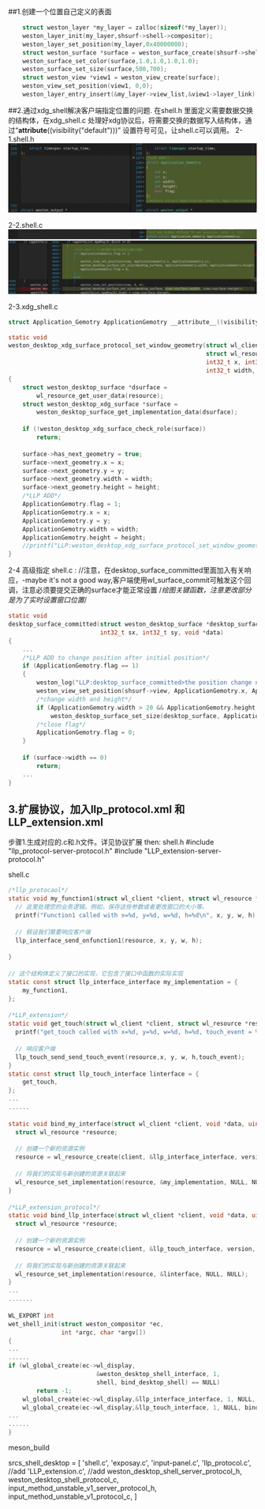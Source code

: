 ##1.创建一个位置自己定义的表面
```c
    struct weston_layer *my_layer = zalloc(sizeof(*my_layer));
	weston_layer_init(my_layer,shsurf->shell->compositor);
    weston_layer_set_position(my_layer,0x40000000);
    struct weston_surface *surface = weston_surface_create(shsurf->shell->compositor);
	weston_surface_set_color(surface,1.0,1.0,1.0,1.0);
	weston_surface_set_size(surface,500,700);
    struct weston_view *view1 = weston_view_create(surface);
    weston_view_set_position(view1, 0,0);
	weston_layer_entry_insert(&my_layer->view_list,&view1->layer_link);
```
##2.通过xdg_shell解决客户端指定位置的问题.
    在shell.h 里面定义需要数据交换的结构体，在xdg_shell.c 处理好xdg协议后，将需要交换的数据写入结构体，通过“__attribute__((visibility("default")))” 设置符号可见，让shell.c可以调用。
2-1.shell.h
![Alt text](./LLP_IMAGE/2-1-1.png)

2-2.shell.c
![Alt text](./LLP_IMAGE/2-2-1.png)
![Alt text](./LLP_IMAGE/2-2-2.png)

2-3.xdg_shell.c
```c
struct Application_Gemotry ApplicationGemotry __attribute__((visibility("default"))) = {0};
```
```c
static void
weston_desktop_xdg_surface_protocol_set_window_geometry(struct wl_client *wl_client,
														struct wl_resource *resource,
														int32_t x, int32_t y,
														int32_t width, int32_t height)
{
	struct weston_desktop_surface *dsurface =
		wl_resource_get_user_data(resource);
	struct weston_desktop_xdg_surface *surface =
		weston_desktop_surface_get_implementation_data(dsurface);

	if (!weston_desktop_xdg_surface_check_role(surface))
		return;

	surface->has_next_geometry = true;
	surface->next_geometry.x = x;
	surface->next_geometry.y = y;
	surface->next_geometry.width = width;
	surface->next_geometry.height = height;
	/*LLP ADD*/
	ApplicationGemotry.flag = 1;
	ApplicationGemotry.x = x;
	ApplicationGemotry.y = y;
	ApplicationGemotry.width = width;
	ApplicationGemotry.height = height;
	//printf("LLP:weston_desktop_xdg_surface_protocol_set_window_geometry>\n x = %d,y = %d,width = %d,height = %d", x, y, width, height);
}
```
2-4 高级指定
shell.c :
//注意，在desktop_surface_committed里面加入有关响应，-maybe it's not a good way,客户端使用wl_surface_commit可触发这个回调，注意必须要提交正确的surface才能正常设置
/*绘图关键函数，注意更改部分是为了实时设置窗口位置*/
```c
static void
desktop_surface_committed(struct weston_desktop_surface *desktop_surface,
						  int32_t sx, int32_t sy, void *data)
{
    ...
	/*LLP ADD to change position after initial position*/
	if (ApplicationGemotry.flag == 1)
	{
		weston_log("LLP:desktop_surface_committed>the position change new_x = %d , new_y = %d\n", ApplicationGemotry.x, ApplicationGemotry.y);
		weston_view_set_position(shsurf->view, ApplicationGemotry.x, ApplicationGemotry.y);
		/*change width and height*/
		if (ApplicationGemotry.width > 20 && ApplicationGemotry.height > 20)
			weston_desktop_surface_set_size(desktop_surface, ApplicationGemotry.width, ApplicationGemotry.height);
		/*close flag*/
		ApplicationGemotry.flag = 0;
	}

	if (surface->width == 0)
		return;
    ...
}
```

## 3.扩展协议，加入llp_protocol.xml 和LLP_extension.xml
步骤1.生成对应的.c和.h文件。详见协议扩展
then:
shell.h
#include "llp_protocol-server-protocol.h"
#include "LLP_extension-server-protocol.h"

shell.c
```c
/*llp_protocaol*/
static void my_function1(struct wl_client *client, struct wl_resource *resource, int32_t x, int32_t y, int32_t w, int32_t h) {
  // 这里处理您的业务逻辑。例如，保存这些参数或者更改窗口的大小等。
  printf("Function1 called with x=%d, y=%d, w=%d, h=%d\n", x, y, w, h);

  // 假设我们需要响应客户端
  llp_interface_send_onfunction1(resource, x, y, w, h);

}

// 这个结构体定义了接口的实现，它包含了接口中函数的实际实现
static const struct llp_interface_interface my_implementation = {
    my_function1,
};

/*LLP_extension*/
static void get_touch(struct wl_client *client, struct wl_resource *resource, int32_t x, int32_t y, int32_t w, int32_t h,int32_t touch_event) {
  printf("get_touch called with x=%d, y=%d, w=%d, h=%d, touch_event = %d\n", x, y, w, h,touch_event);

  // 响应客户端
  llp_touch_send_send_touch_event(resource,x, y, w, h,touch_event);
}
static const struct llp_touch_interface linterface = {
	get_touch,
};
...
......

static void bind_my_interface(struct wl_client *client, void *data, uint32_t version, uint32_t id) {
  struct wl_resource *resource;

  // 创建一个新的资源实例
  resource = wl_resource_create(client, &llp_interface_interface, version, id);

  // 将我们的实现与新创建的资源关联起来
  wl_resource_set_implementation(resource, &my_implementation, NULL, NULL);
}

/*LLP_extension_protocol*/
static void bind_llp_interface(struct wl_client *client, void *data, uint32_t version, uint32_t id) {
  struct wl_resource *resource;

  // 创建一个新的资源实例
  resource = wl_resource_create(client, &llp_touch_interface, version, id);

  // 将我们的实现与新创建的资源关联起来
  wl_resource_set_implementation(resource, &linterface, NULL, NULL);
}
...
.......

WL_EXPORT int
wet_shell_init(struct weston_compositor *ec,
			   int *argc, char *argv[])
{
...
......
if (wl_global_create(ec->wl_display,
						 &weston_desktop_shell_interface, 1,
						 shell, bind_desktop_shell) == NULL)
		return -1;
    wl_global_create(ec->wl_display,&llp_interface_interface, 1, NULL, bind_my_interface);
	wl_global_create(ec->wl_display,&llp_touch_interface, 1, NULL, bind_llp_interface);
...
......
}
```

meson_build

srcs_shell_desktop = [
		'shell.c',
		'exposay.c',
		'input-panel.c',
		'llp_protocol.c',   //add
		'LLP_extension.c',  //add
		weston_desktop_shell_server_protocol_h,
		weston_desktop_shell_protocol_c,
		input_method_unstable_v1_server_protocol_h,
		input_method_unstable_v1_protocol_c,
]